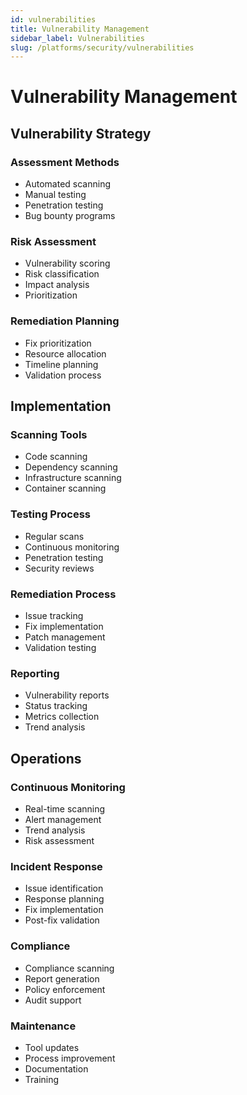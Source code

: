 ```yaml
---
id: vulnerabilities
title: Vulnerability Management
sidebar_label: Vulnerabilities
slug: /platforms/security/vulnerabilities
---
```


# Vulnerability Management

## Vulnerability Strategy

### Assessment Methods
- Automated scanning
- Manual testing
- Penetration testing
- Bug bounty programs

### Risk Assessment
- Vulnerability scoring
- Risk classification
- Impact analysis
- Prioritization

### Remediation Planning
- Fix prioritization
- Resource allocation
- Timeline planning
- Validation process

## Implementation

### Scanning Tools
- Code scanning
- Dependency scanning
- Infrastructure scanning
- Container scanning

### Testing Process
- Regular scans
- Continuous monitoring
- Penetration testing
- Security reviews

### Remediation Process
- Issue tracking
- Fix implementation
- Patch management
- Validation testing

### Reporting
- Vulnerability reports
- Status tracking
- Metrics collection
- Trend analysis

## Operations

### Continuous Monitoring
- Real-time scanning
- Alert management
- Trend analysis
- Risk assessment

### Incident Response
- Issue identification
- Response planning
- Fix implementation
- Post-fix validation

### Compliance
- Compliance scanning
- Report generation
- Policy enforcement
- Audit support

### Maintenance
- Tool updates
- Process improvement
- Documentation
- Training 